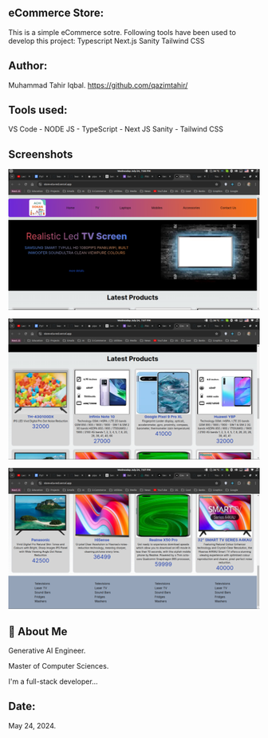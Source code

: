 ## eCommerce Store:

This is a simple eCommerce sotre. Following tools have been used to develop this project:
Typescript
Next.js
Sanity
Tailwind CSS

## Author:
Muhammad Tahir Iqbal. 
https://github.com/qazimtahir/

## Tools used:

VS Code - NODE JS - TypeScript - Next JS Sanity - Tailwind CSS

## Screenshots
![App Screenshot](https://github.com/qazimtahir/store/blob/main/public/Screenshot%20from%202024-07-24%2019-06-56.png)

![App Screenshot](https://github.com/qazimtahir/store/blob/main/public/Screenshot%20from%202024-07-24%2019-07-06.png)

![App Screenshot](https://github.com/qazimtahir/store/blob/main/public/Screenshot%20from%202024-07-24%2019-07-12.png)

## 🚀 About Me

Generative AI Engineer.

Master of Computer Sciences.

I'm a full-stack developer...

## Date:
May 24, 2024.
